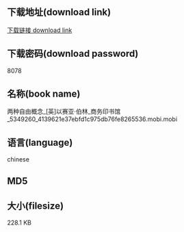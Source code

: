 ## 下载地址(download link)
[下载链接 download link](https://voluble-croquembouche-d321dc.netlify.app/?s=%E4%B8%A4%E7%A7%8D%E8%87%AA%E7%94%B1%E6%A6%82%E5%BF%B5_%5B%E8%8B%B1%5D%E4%BB%A5%E8%B5%9B%E4%BA%9A%C2%B7%E4%BC%AF%E6%9E%97_%E5%95%86%E5%8A%A1%E5%8D%B0%E4%B9%A6%E9%A6%86_5349260_4139621e37ebfd1c975db76fe8265536.mobi)

## 下载密码(download password)
8078

## 名称(book name)
两种自由概念_[英]以赛亚·伯林_商务印书馆_5349260_4139621e37ebfd1c975db76fe8265536.mobi.mobi

## 语言(language)
chinese

## MD5


## 大小(filesize)
228.1 KB
